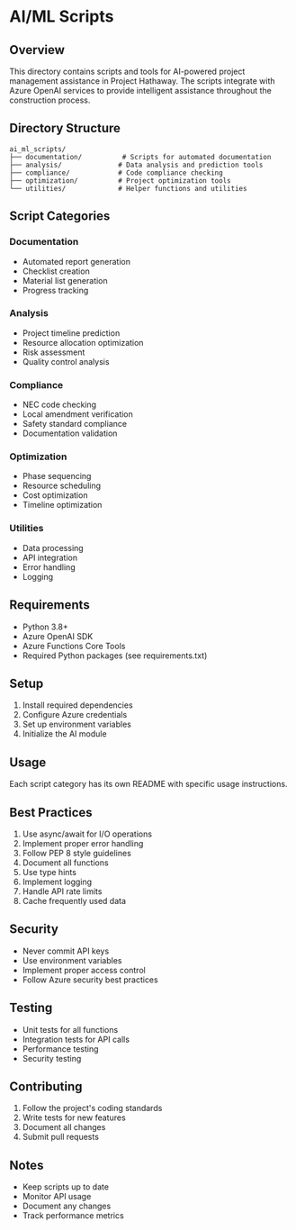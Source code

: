 # AI/ML Scripts

## Overview
This directory contains scripts and tools for AI-powered project management assistance in Project Hathaway. The scripts integrate with Azure OpenAI services to provide intelligent assistance throughout the construction process.

## Directory Structure
```
ai_ml_scripts/
├── documentation/          # Scripts for automated documentation
├── analysis/              # Data analysis and prediction tools
├── compliance/            # Code compliance checking
├── optimization/          # Project optimization tools
└── utilities/             # Helper functions and utilities
```

## Script Categories

### Documentation
- Automated report generation
- Checklist creation
- Material list generation
- Progress tracking

### Analysis
- Project timeline prediction
- Resource allocation optimization
- Risk assessment
- Quality control analysis

### Compliance
- NEC code checking
- Local amendment verification
- Safety standard compliance
- Documentation validation

### Optimization
- Phase sequencing
- Resource scheduling
- Cost optimization
- Timeline optimization

### Utilities
- Data processing
- API integration
- Error handling
- Logging

## Requirements
- Python 3.8+
- Azure OpenAI SDK
- Azure Functions Core Tools
- Required Python packages (see requirements.txt)

## Setup
1. Install required dependencies
2. Configure Azure credentials
3. Set up environment variables
4. Initialize the AI module

## Usage
Each script category has its own README with specific usage instructions.

## Best Practices
1. Use async/await for I/O operations
2. Implement proper error handling
3. Follow PEP 8 style guidelines
4. Document all functions
5. Use type hints
6. Implement logging
7. Handle API rate limits
8. Cache frequently used data

## Security
- Never commit API keys
- Use environment variables
- Implement proper access control
- Follow Azure security best practices

## Testing
- Unit tests for all functions
- Integration tests for API calls
- Performance testing
- Security testing

## Contributing
1. Follow the project's coding standards
2. Write tests for new features
3. Document all changes
4. Submit pull requests

## Notes
- Keep scripts up to date
- Monitor API usage
- Document any changes
- Track performance metrics 